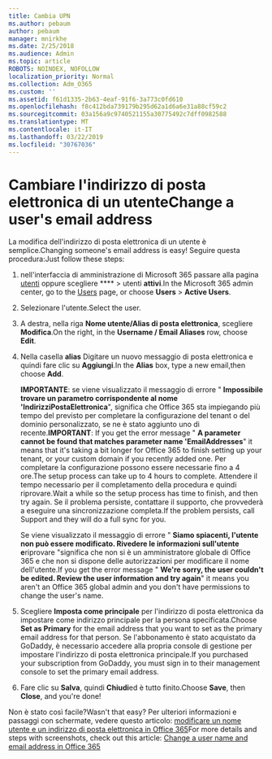 ```yaml
---
title: Cambia UPN
ms.author: pebaum
author: pebaum
manager: mnirkhe
ms.date: 2/25/2018
ms.audience: Admin
ms.topic: article
ROBOTS: NOINDEX, NOFOLLOW
localization_priority: Normal
ms.collection: Adm_O365
ms.custom: ''
ms.assetid: f61d1335-2b63-4eaf-91f6-3a773c0fd610
ms.openlocfilehash: f8c412bda739179b295d62a1d6a6e31a88cf59c2
ms.sourcegitcommit: 03a156a9c9740521155a30775492c7dff0982588
ms.translationtype: MT
ms.contentlocale: it-IT
ms.lasthandoff: 03/22/2019
ms.locfileid: "30767036"
---
```

# <a name="change-a-users-email-address"></a><span data-ttu-id="a24c9-102">Cambiare l'indirizzo di posta elettronica di un utente</span><span class="sxs-lookup"><span data-stu-id="a24c9-102">Change a user's email address</span></span>

<span data-ttu-id="a24c9-103">La modifica dell'indirizzo di posta elettronica di un utente è semplice.</span><span class="sxs-lookup"><span data-stu-id="a24c9-103">Changing someone's email address is easy!</span></span> <span data-ttu-id="a24c9-104">Seguire questa procedura:</span><span class="sxs-lookup"><span data-stu-id="a24c9-104">Just follow these steps:</span></span>
  
1. <span data-ttu-id="a24c9-105">nell'interfaccia di amministrazione di Microsoft 365 passare alla pagina [utenti](https://go.microsoft.com/fwlink/p/?linkid=834822) oppure scegliere \*\*\*\* \> utenti **attivi**.</span><span class="sxs-lookup"><span data-stu-id="a24c9-105">In the Microsoft 365 admin center, go to the [Users](https://go.microsoft.com/fwlink/p/?linkid=834822) page, or choose **Users** \> **Active Users**.</span></span>
    
2. <span data-ttu-id="a24c9-106">Selezionare l'utente.</span><span class="sxs-lookup"><span data-stu-id="a24c9-106">Select the user.</span></span>
    
3. <span data-ttu-id="a24c9-107">A destra, nella riga **Nome utente/Alias di posta elettronica**, scegliere **Modifica**.</span><span class="sxs-lookup"><span data-stu-id="a24c9-107">On the right, in the **Username / Email Aliases** row, choose **Edit**.</span></span>
    
4. <span data-ttu-id="a24c9-108">Nella casella **alias** Digitare un nuovo messaggio di posta elettronica e quindi fare clic su **Aggiungi**.</span><span class="sxs-lookup"><span data-stu-id="a24c9-108">In the **Alias** box, type a new email,then choose **Add**.</span></span>
    
    <span data-ttu-id="a24c9-109">**IMPORTANTE**: se viene visualizzato il messaggio di errore " **Impossibile trovare un parametro corrispondente al nome 'IndirizziPostaElettronica**", significa che Office 365 sta impiegando più tempo del previsto per completare la configurazione del tenant o del dominio personalizzato, se ne è stato aggiunto uno di recente.</span><span class="sxs-lookup"><span data-stu-id="a24c9-109">**IMPORTANT**: If you get the error message " **A parameter cannot be found that matches parameter name 'EmailAddresses**" it means that it's taking a bit longer for Office 365 to finish setting up your tenant, or your custom domain if you recently added one.</span></span> <span data-ttu-id="a24c9-110">Per completare la configurazione possono essere necessarie fino a 4 ore.</span><span class="sxs-lookup"><span data-stu-id="a24c9-110">The setup process can take up to 4 hours to complete.</span></span> <span data-ttu-id="a24c9-111">Attendere il tempo necessario per il completamento della procedura e quindi riprovare.</span><span class="sxs-lookup"><span data-stu-id="a24c9-111">Wait a while so the setup process has time to finish, and then try again.</span></span> <span data-ttu-id="a24c9-112">Se il problema persiste, contattare il supporto, che provvederà a eseguire una sincronizzazione completa.</span><span class="sxs-lookup"><span data-stu-id="a24c9-112">If the problem persists, call Support and they will do a full sync for you.</span></span>
    
    <span data-ttu-id="a24c9-113">Se viene visualizzato il messaggio di errore " **Siamo spiacenti, l'utente non può essere modificato. Rivedere le informazioni sull'utente e**riprovare "significa che non si è un amministratore globale di Office 365 e che non si dispone delle autorizzazioni per modificare il nome dell'utente.</span><span class="sxs-lookup"><span data-stu-id="a24c9-113">If you get the error message " **We're sorry, the user couldn't be edited. Review the user information and try again**" it means you aren't an Office 365 global admin and you don't have permissions to change the user's name.</span></span>
    
5. <span data-ttu-id="a24c9-114">Scegliere **Imposta come principale** per l'indirizzo di posta elettronica da impostare come indirizzo principale per la persona specificata.</span><span class="sxs-lookup"><span data-stu-id="a24c9-114">Choose **Set as Primary** for the email address that you want to set as the primary email address for that person.</span></span> <span data-ttu-id="a24c9-115">Se l'abbonamento è stato acquistato da GoDaddy, è necessario accedere alla propria console di gestione per impostare l'indirizzo di posta elettronica principale.</span><span class="sxs-lookup"><span data-stu-id="a24c9-115">If you purchased your subscription from GoDaddy, you must sign in to their management console to set the primary email address.</span></span> 
    
6. <span data-ttu-id="a24c9-116">Fare clic su **Salva**, quindi **Chiudi**ed è tutto finito.</span><span class="sxs-lookup"><span data-stu-id="a24c9-116">Choose **Save**, then **Close**, and you're done!</span></span>
    
<span data-ttu-id="a24c9-117">Non è stato così facile?</span><span class="sxs-lookup"><span data-stu-id="a24c9-117">Wasn't that easy?</span></span> <span data-ttu-id="a24c9-118">Per ulteriori informazioni e passaggi con schermate, vedere questo articolo: [modificare un nome utente e un indirizzo di posta elettronica in Office 365](https://support.office.com/article/Change-a-user-name-and-email-address-in-Office-365-fb5ac074-e203-4e1f-9843-b9d1a3e03297.aspx)</span><span class="sxs-lookup"><span data-stu-id="a24c9-118">For more details and steps with screenshots, check out this article: [Change a user name and email address in Office 365](https://support.office.com/article/Change-a-user-name-and-email-address-in-Office-365-fb5ac074-e203-4e1f-9843-b9d1a3e03297.aspx)</span></span>
  

